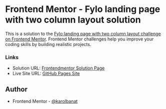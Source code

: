 # Frontend Mentor - Fylo landing page with two column layout solution

This is a solution to the [Fylo landing page with two column layout challenge on Frontend Mentor](https://www.frontendmentor.io/challenges/fylo-landing-page-with-two-column-layout-5ca5ef041e82137ec91a50f5). Frontend Mentor challenges help you improve your coding skills by building realistic projects.

### Links

- Solution URL: [Frontendmentor Solution Page](https://your-solution-url.com)
- Live Site URL: [GitHub Pages Site](https://karolbanat.github.io/fylo-landing-page-with-two-column-layout/)

## Author

- Frontend Mentor - [@karolbanat](https://www.frontendmentor.io/profile/karolbanat)
